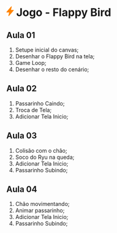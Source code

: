 # ![DevSuperior logo](https://raw.githubusercontent.com/devsuperior/bds-assets/main/ds/devsuperior-logo-small.png) Jogo - Flappy Bird

## Aula 01
1. Setupe inicial do canvas;
2. Desenhar o Flappy Bird na tela;
3. Game Loop;
4. Desenhar o resto do cenário;

## Aula 02
1. Passarinho Caindo;
2. Troca de Tela;
3. Adicionar Tela Inicio;

## Aula 03
1. Colisão com o chão;
2. Soco do Ryu na queda;
3. Adicionar Tela Inicio;
4. Passarinho Subindo;

## Aula 04
1. Chão movimentando;
2. Animar passarinho;
3. Adicionar Tela Inicio;
4. Passarinho Subindo;